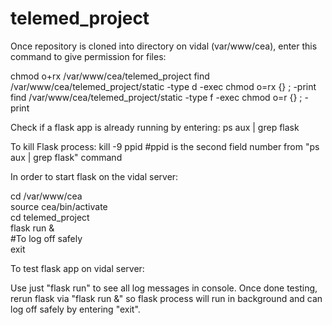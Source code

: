 # telemed_project

Once repository is cloned into directory on vidal (var/www/cea), enter this command to give permission for files:

chmod o+rx /var/www/cea/telemed_project
find /var/www/cea/telemed_project/static -type d -exec chmod o=rx {} \; -print
find /var/www/cea/telemed_project/static -type f -exec chmod o=r {} \; -print


Check if a flask app is already running by entering: ps aux | grep flask

To kill Flask process: 
kill -9 ppid
#ppid is the second field number from "ps aux | grep flask" command 

In order to start flask on the vidal server: <br/>

cd /var/www/cea <br/>
source cea/bin/activate <br/>
cd telemed_project <br/>
flask run & <br/>
#To log off safely <br/>
exit <br/>

To test flask app on vidal server: 

Use just "flask run" to see all log messages in console. Once done testing, rerun flask via "flask run &" so flask process will run in background and can log off safely by entering "exit". 

